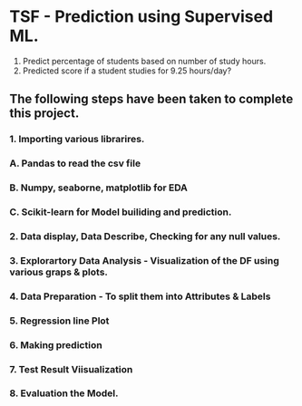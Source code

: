 # TSF - Prediction using Supervised ML. 
  1. Predict percentage of students based on number of study hours.
  2. Predicted score if a student studies for 9.25 hours/day?

## The following steps have been taken to complete this project.

### 1. Importing various librarires.
   ### A. Pandas to read the csv file
   ### B. Numpy, seaborne, matplotlib for EDA
   ### C. Scikit-learn for Model builiding and prediction.
   
### 2. Data display, Data Describe, Checking for any null values.

### 3. Explorartory Data Analysis - Visualization of the DF using various graps & plots.

### 4. Data Preparation - To split them into Attributes & Labels

### 5. Regression line Plot

### 6. Making prediction

### 7. Test Result Viisualization

### 8. Evaluation the Model.
   
 
